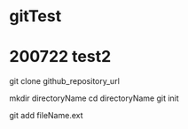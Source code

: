 # gitTest
# 200722 test2

git clone github_repository_url

mkdir directoryName
cd directoryName
git init

git add fileName.ext